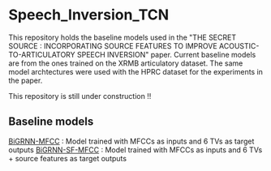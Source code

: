 # Speech_Inversion_TCN

This repository holds the baseline models used in the "THE SECRET SOURCE : INCORPORATING SOURCE FEATURES TO IMPROVE
ACOUSTIC-TO-ARTICULATORY SPEECH INVERSION"  paper. Current baseline models are from the ones trained on the XRMB articulatory dataset. The same model archtectures were used with the HPRC dataset for the experiments in the paper.

This repository is still under construction !!

## Baseline models

[BiGRNN-MFCC](model_BGRU.py) : Model trained with MFCCs as inputs and 6 TVs as target outputs
[BiGRNN-SF-MFCC](model_BGRU_ext.py) : Model trained with MFCCs as inputs and 6 TVs + source features as target outputs